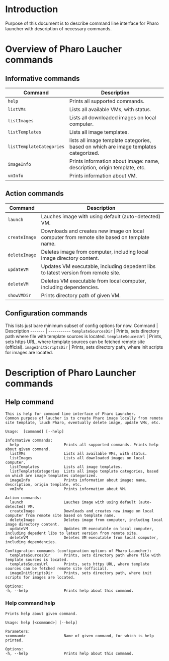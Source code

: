 # Introduction  
Purpose of this document is to describe command line interface for Pharo launcher with description of necessary commands.  

# Overview of Pharo Laucher commands  
## Informative commands
Command | Description
------- | -----------
`help`  | Prints all supported commands.
`listVMs` | Lists all available VMs, with status.
`listImages` | Lists all downloaded images on local computer.
`listTemplates` | Lists all image templates. 
`listTemplateCategories` | lists all image template categories, based on which are image templates categorized.
`imageInfo` | Prints information about image: name, description, origin template, etc.
`vmInfo` | Prints information about VM.

## Action commands
Command | Description
------- | -----------
`launch` | Lauches image with using default (auto-detected) VM.
`createImage` | Downloads and creates new image on local computer from remote site based on template name.
`deleteImage` | Deletes image from computer, including local image directory content.
`updateVM` | Updates VM executable, including depedent libs to latest version from remote site.
`deleteVM` | Deletes VM executable from local computer, including dependencies.
`showVMDir` | Prints directory path of given VM.

## Configuration commands
This lists just bare minimum subset of config options for now.
Command | Description
------- | -----------
`templateSourcesDir` | Prints, sets directory path where file with template sources is located.
`templateSoucesUrl` | Prints, sets https URL, where template sources can be fetched remote site (official).
`imageInitScriptsDir` | Prints, sets directory path, where init scripts for images are located.


# Description of Pharo Launcher commands  
## Help command  
```
This is help for command line interface of Pharo Launcher.
Common purpose of laucher is to create Pharo image locally from remote site template, lauch Pharo, eventually delete image, update VMs, etc.

Usage:  [command] [--help]

Informative commands:
  help                    Prints all supported commands. Prints help about given command.
  listVMs                 Lists all available VMs, with status.
  listImages              Lists all downloaded images on local computer.
  listTemplates           Lists all image templates. 
  listTemplateCategories  Lists all image template categories, based on which are image templates categorized.
  imageInfo               Prints information about image: name, description, origin template, etc.
  vmInfo                  Prints information about VM.

Action commands:
  launch                  Lauches image with using default (auto-detected) VM.
  createImage             Downloads and creates new image on local computer from remote site based on template name.
  deleteImage             Deletes image from computer, including local image directory content.
  updateVM                Updates VM executable on local computer, including depedent libs to latest version from remote site.
  deleteVM                Deletes VM executable from local computer, including dependencies.

Configuration commands (configuration options of Pharo Launcher):
  templateSourcesDir      Prints, sets directory path where file with template sources is located.
  templateSoucesUrl       Prints, sets https URL, where template sources can be fetched remote site (official).
  imageInitScriptsDir     Prints, sets directory path, where init scripts for images are located.

Options:
-h, --help                Prints help about this command. 
```
### Help command help
```
Prints help about given command.

Usage: help [<command>] [--help]

Parameters: 
<command>                 Name of given command, for which is help printed.

Options:
-h, --help                Prints help about this command. 
```
